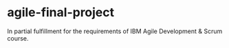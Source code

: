 # agile-final-project
In partial fulfillment for the requirements of IBM Agile Development &amp; Scrum course. 
